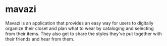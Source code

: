 mavazi
======

Mavazi is an application that provides an easy way for users to digitally organize their closet and plan what to wear by cataloging and selecting from their items. They also get to share the styles they've put together with their friends and hear from them.
